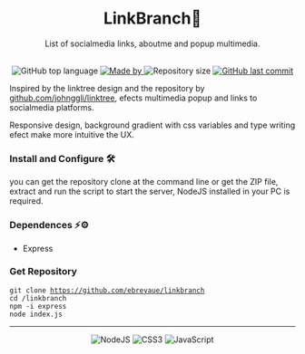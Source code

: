 
<div align="center"><h1>LinkBranch🌳</h1></div>

<div align="center"><span>List of socialmedia links, aboutme and popup multimedia.</span></div></br>

<p align="center">
  
  <img alt="GitHub top language" src="https://img.shields.io/github/languages/top/ebreyaue/linkbranch?color=0042ce&labelColor=000000">
  
  <a href="https://www.linkedin.com/in/emmanueldbreyaue/">
    <img alt="Made by" src="https://img.shields.io/static/v1?label=made%20by&message=Emmanuel%20D.Breyaue&color=0043ce&labelColor=000000">
  </a>
  
  <img alt="Repository size" src="https://img.shields.io/github/repo-size/ebreyaue/linkbranch?color=0042ce&labelColor=000000">
  
  <a href="https://github.com/ebreyaue/linkbranch/commits/master">
    <img alt="GitHub last commit" src="https://img.shields.io/github/last-commit/ebreyaue/linkbranch?color=0042ce&labelColor=000000">
  </a>
</p>

<span>
Inspired by the linktree design and the repository by <a href="https://github.com/johnggli/linktree" target="_blank">github.com/johnggli/linktree</a>, efects multimedia popup and links to socialmedia platforms. 

Responsive design, background gradient with css variables and type writing efect make more intuitive the UX.
</span>

<h3>Install and Configure 🛠️ </h3>

<span>you can get the repository clone at the command line or get the ZIP file, extract and run the script to start the server, NodeJS installed in your PC is required.

</span>
<h3>Dependences ⚡⚙️</h3>
<ul>
<li>Express</li>
</ul>

<h3>Get Repository</h3>

<code>git clone https://github.com/ebreyaue/linkbranch</code></br>
<code>cd /linkbranch </code></br>
<code>npm -i express </code></br>
<code>node index.js </code></br>
<hr>
<div align="center">

![NodeJS](https://img.shields.io/badge/node.js-6DA55F?style=for-the-badge&logo=node.js&logoColor=white)
![CSS3](https://img.shields.io/badge/css3-%231572B6.svg?style=for-the-badge&logo=css3&logoColor=white)
![JavaScript](https://img.shields.io/badge/javascript-%23323330.svg?style=for-the-badge&logo=javascript&logoColor=%23F7DF1E)</div>
